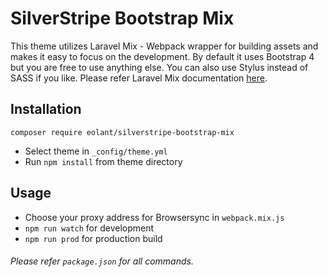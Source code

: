 # SilverStripe Bootstrap Mix
This theme utilizes Laravel Mix - Webpack wrapper for building assets and makes it easy to focus on the development. By default it uses Bootstrap 4 but you are free to use anything else. You can also use Stylus instead of SASS if you like. Please refer Laravel Mix documentation [here](https://github.com/JeffreyWay/laravel-mix).

## Installation

```
composer require eolant/silverstripe-bootstrap-mix
```

* Select theme in `_config/theme.yml`
* Run `npm install` from theme directory

## Usage

* Choose your proxy address for Browsersync in `webpack.mix.js`
* `npm run watch` for development
* `npm run prod` for production build

###### Please refer `package.json` for all commands.


